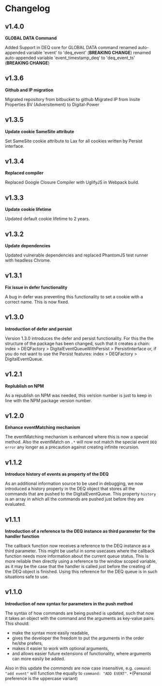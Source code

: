 # Changelog

## v1.4.0

**GLOBAL DATA Command**

Added Support in DEQ core for GLOBAL DATA command
renamed auto-appended variable 'event' to 'deq_event' (**BREAKING CHANGE**)
renamed auto-appended variable 'event_timestamp_deq' to 'deq_event_ts' (**BREAKING CHANGE**)

## v1.3.6

**Github and IP migration**

Migrated repository from bitbucket to github
Migrated IP from Insite Properties BV (Adversitement) to Digital-Power

## v1.3.5

**Update cookie SameSite attribute**

Set SameSite cookie attribute to Lax for all cookies written by Persist interface.

## v1.3.4

**Replaced compiler**

Replaced Google Closure Compiler with UglifyJS in Webpack build.

## v1.3.3

**Update cookie lifetime**

Updated default cookie lifetime to 2 years.

## v1.3.2

**Update dependencies**

Updated vulnerable dependencies and replaced PhantomJS test runner with headless Chrome.

## v1.3.1

**Fix issue in defer functionality**

A bug in defer was preventing this functionality to set a cookie with a correct
name. This is now fixed.

## v1.3.0

**Introduction of defer and persist**

Version 1.3.0 introduces the defer and persist functionality. For this the the
structure of the package has been changed, such that it creates a chain: index >
DEQFactory > DigitalEventQueueWithPersist > PersistInterface or, if you do not
want to use the Persist features: index > DEQFactory > DigitalEventQueue.

## v1.2.1

**Replublish on NPM**

As a republish on NPM was needed, this version number is just to keep in line
with the NPM package version number.

## v1.2.0

**Enhance eventMatching mechanism**

The eventMatching mechanism is enhanced where this is now a special method. Also
the eventMatch on `.*` will now not match the special event `DEQ error` any
longer as a precaution against creating infinite recursion.

## v1.1.2

**Introduce history of events as property of the DEQ**

As an additional information source to be used in debugging, we now introduced a
history property in the DEQ object that stores all the commands that are pushed
to the DigitalEventQueue. This property `history` is an array in which all the
commands are pushed just before they are evaluated.

## v1.1.1

**Introduction of a reference to the DEQ instance as third parameter for the
handler function**

The callback function now receives a reference to the DEQ instance as a third
parameter. This might be useful in some usecases where the callback function
needs more information about the current queue status. This is more reliable
then directly using a reference to the window scoped variable, as it may be the
case that the handler is called just before the creating of the DEQ object is
finished. Using this reference for the DEQ queue is in such situations safe to
use.

## v1.1.0

**Introduction of new syntax for parameters in the push method**

The syntax of how commands are being pushed is updated, such that now it takes
an object with the command and the arguments as key-value pairs. This should:

* make the syntax more easily readable,
* gives the developer the freedom to put the arguments in the order he/she
  prefers,
* makes it easier to work with optional arguments,
* and allows easier future extensions of functionality, where arguments can more
  easily be added.

Also in this update the _commands_ are now case insensitive, e.g. `command: "add
event"` will function the equally to `command: "ADD EVENT"`. \*(Personal
preference is the uppercase variant)
